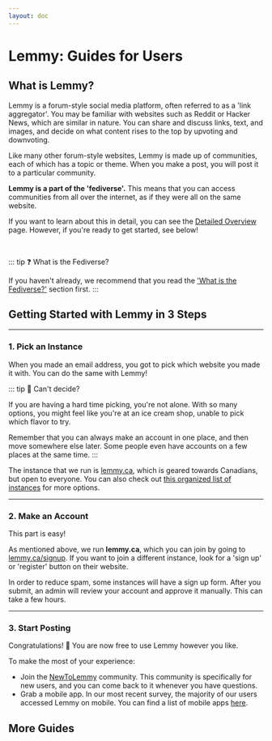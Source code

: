 ```yaml
---
layout: doc
---
```


# Lemmy: Guides for Users

## What is Lemmy?

Lemmy is a forum-style social media platform, often referred to as a 'link aggregator'. You may be familiar with
websites such as Reddit or Hacker News, which are similar in nature. You can share and discuss links, text, and images,
and decide on what content rises to the top by upvoting and downvoting.

<!-- <ImageGallery
  title="You can switch between a variety of themes and interfaces"
  :folders="[
    '/gallery/lemmy-screenshots/desktop',
  ]"
/> -->

<!-- <ImageGallery
      title="You can switch between a variety of themes and interfaces"
      :images="[
        '/gallery/lemmy-screenshots/desktop/desktop-D1_default.png',
        '/gallery/lemmy-screenshots/desktop/desktop-D2_photon.png',
        '/gallery/lemmy-screenshots/desktop/desktop-D3_tesseract.png',
        '/gallery/lemmy-screenshots/desktop/desktop-D5_old.png',
        '/gallery/lemmy-screenshots/desktop/desktop-L1_default.png',
        '/gallery/lemmy-screenshots/desktop/desktop-L2_photon.png',
        '/gallery/lemmy-screenshots/desktop/desktop-L3_tesseract.png',
        '/gallery/lemmy-screenshots/desktop/desktop-L5_old.png',
      ]"
    /> -->

<ThemedImage
lightImageUrl="/gallery/lemmy-screenshots/desktop/desktop-L1_default.png"
darkImageUrl="/gallery/lemmy-screenshots/desktop/desktop-D1_default.png"
caption="Screenshot of the default theme for Lemmy."
alt="Screenshot of the default theme for Lemmy."
/>


<ThemedImage
lightImageUrl="/gallery/lemmy-screenshots/desktop/desktop-L2_photon.png"
darkImageUrl="/gallery/lemmy-screenshots/desktop/desktop-D2_photon.png"
caption="Screenshot of Photon, one of the <a href='/en/guide/lemmy/for-users/alternative-uis'>alternative UIs</a> for
Lemmy."
alt="Screenshot of Photon, one of the alternative UIs for Lemmy."
/>

Like many other forum-style websites, Lemmy is made up of communities, each of which has a topic or theme. When you make
a post, you will post it to a particular community.

**Lemmy is a part of the 'fediverse'.** This means that you can access communities from all over the internet, as if
they were all on the same website.

If you want to learn about this in detail, you can see the [Detailed Overview](./for-users/detailed-overview.md) page.
However, if you're ready to get started, see below!

<br>

::: tip ❓ What is the Fediverse?

If you haven't already, we recommend that you read the ['What is the Fediverse?'](../get-started.md) section first.
:::

## Getting Started with Lemmy in 3 Steps

---

### 1. Pick an Instance

When you made an email address, you got to pick which website you made it with. You can do the same with Lemmy!

::: tip 🍦 Can't decide?

If you are having a hard time picking, you're not alone. With so many options, you might feel like you're at an ice
cream shop, unable to pick which flavor to try.

Remember that you can always make an account in one place, and then move somewhere else later. Some people even have
accounts on a few places at the same time.
:::

The instance that we run is [lemmy.ca](https://lemmy.ca), which is geared towards Canadians, but open to everyone. You
can also check out [this organized list of instances](https://pangora.social/join/) for more options.

---

### 2. Make an Account

This part is easy!

As mentioned above, we run **lemmy.ca**, which you can join by going to [lemmy.ca/signup](https://lemmy.ca/signup). If
you want to join a different instance, look for a 'sign up' or 'register' button on their website.

In order to reduce spam, some instances will have a sign up form. After you submit, an admin will review your account
and approve it manually. This can take a few hours.

---

### 3. Start Posting

Congratulations! 🎉 You are now free to use Lemmy however you like.

To make the most of your experience:

- Join the [NewToLemmy](https://lemmy.ca/c/NewToLemmy) community. This community is specifically for new users, and you
  can come back to it whenever you have questions.
- Grab a mobile app. In our most recent survey, the majority of our users accessed Lemmy on mobile. You can find a list
  of mobile apps [here](/en/guide/lemmy/for-users/mobile-apps).

## More Guides

<HorizontalContainer>
<HorizontalCard
  title="Finding Communities"
  excerpt="Some tips and links that can help you find communities that you might like."
  image="/img/guide/lemmy/detailed-overview/lemmy-detailed_overview-fediverse.png"
  url="/en/guide/lemmy/for-users/how-to-find-communities"
  :hideCategory="true"
  :hideAuthor="true"
/>
<HorizontalCard
  title="Mobile Apps"
  excerpt="Around 85% of our users access Lemmy on mobile. See this page for info on mobile apps."
  image="/gallery/lemmy-screenshots/mobile/mobile-card.png"
  url="/en/guide/lemmy/for-users/mobile-apps"
  :hideCategory="true"
  :hideAuthor="true"
/>
<HorizontalCard
  title="Alternative UIs"
  excerpt="Don't like how Lemmy looks? There are a variety of different themes and interfaces that you can switch to."
  image="/gallery/lemmy-screenshots/desktop/desktop-D2_photon.png"
  url="/en/guide/lemmy/for-users/alternative-uis"
  :hideCategory="true"
  :hideAuthor="true"
/>
</HorizontalContainer>
